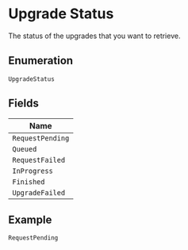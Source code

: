 
# Upgrade Status

The status of the upgrades that you want to retrieve.

## Enumeration

`UpgradeStatus`

## Fields

| Name |
|  --- |
| `RequestPending` |
| `Queued` |
| `RequestFailed` |
| `InProgress` |
| `Finished` |
| `UpgradeFailed` |

## Example

```
RequestPending
```

